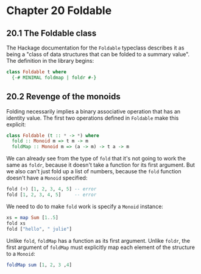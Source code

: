 # Chapter 20 Foldable

## 20.1 The Foldable class

The Hackage documentation for the `Foldable` typeclass describes it
as being a "class of data structures that can be folded to a summary value".
The definition in the library begins:

```hs
class Foldable t where
  {-# MINIMAL foldmap | foldr #-}
```

## 20.2 Revenge of the monoids

Folding necessarily implies a binary associative operation that has an identity
value. The first two operations defined in `Foldable` make this explicit:

```hs
class Foldable (t :: * -> *) where
  fold :: Monoid m => t m -> m
  foldMap :: Monoid m => (a -> m) -> t a -> m
```

We can already see from the type of `fold` that it's not going to work the
same as `foldr`, because it doesn't take a function for its first argument.
But we also can't just fold up a list of numbers, because the `fold` function
doesn't have a `Monoid` specified:

```hs
fold (+) [1, 2, 3, 4, 5] -- error
fold [1, 2, 3, 4, 5]     -- error
```

We need to do to make `fold` work is specify a `Monoid` instance:

```hs
xs = map Sum [1..5]
fold xs
fold ["hello", " julie"]
```

Unlike `fold`, `foldMap` has a function as its first argument. Unlike `foldr`,
the first argument of `foldMap` must explicitly map each element of the
structure to a `Monoid`:

```hs
foldMap sum [1, 2, 3 ,4]
```
